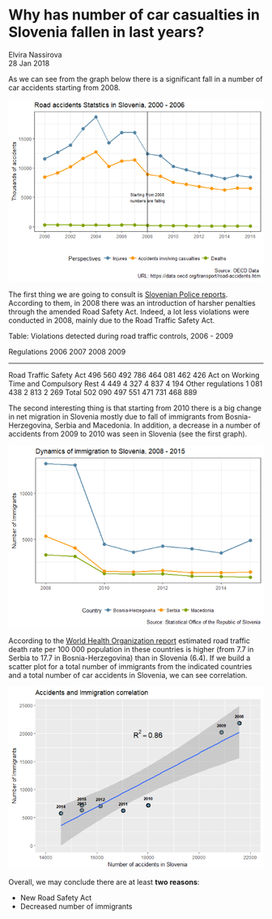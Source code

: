 # Why has number of car casualties in Slovenia fallen in last years?
Elvira Nassirova  
28 Jan 2018  






As we can see from the graph below there is a significant fall in a number of car accidents starting from 2008.

![](plots/unnamed-chunk-1-1.png)<!-- -->

The first thing we are going to consult is [Slovenian Police reports](https://www.policija.si/eng/index.php/statistics). According to them, in 2008 there was an introduction of harsher penalties through the amended Road Safety Act. Indeed, a lot less violations were conducted in 2008, mainly due to the Road Traffic Safety Act.


Table: Violations detected during road traffic controls, 2006 - 2009

Regulations                                   2006      2007      2008      2009
----------------------------------------  --------  --------  --------  --------
Road Traffic Safety Act                    496 560   492 786   464 081   462 426
Act on Working Time and Compulsory Rest      4 449     4 327     4 837     4 194
Other regulations                            1 081       438     2 813     2 269
Total                                      502 090   497 551   471 731   468 889

The second interesting thing is that starting from 2010 there is a big change in net migration in Slovenia mostly due to fall of immigrants from Bosnia-Herzegovina, Serbia and Macedonia. In addition, a decrease in a number of accidents from 2009 to 2010 was seen in Slovenia (see the first graph).

![](plots/unnamed-chunk-3-1.png)<!-- -->

According to the [World Health Organization report](http://www.who.int/violence_injury_prevention/road_safety_status/2015/GSRRS2015_data/en/) estimated road traffic death rate per 100 000 population in these countries is higher (from 7.7 in Serbia to 17.7 in Bosnia-Herzegovina) than in Slovenia (6.4). If we build a scatter plot for a total number of immigrants from the indicated countries and a total number of car accidents in Slovenia, we can see correlation. 

![](plots/unnamed-chunk-4-1.png)<!-- -->

Overall, we may conclude there are at least **two reasons**:

* New Road Safety Act
* Decreased number of immigrants
